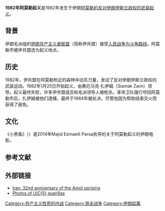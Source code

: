 **1982年阿莫勒起义**是1982年发生于伊朗[阿莫勒的反对伊朗伊斯兰政权的武装起义](https://zh.wikipedia.org/wiki/阿莫勒 "wikilink")。

## 背景

伊朗毛派组织[伊朗共产主义者联盟](../Page/伊朗共产主义者联盟.md "wikilink")（简称伊共盟）接受[人民战争为斗争路线](https://zh.wikipedia.org/wiki/人民战争 "wikilink")。阿莫勒市被伊共盟选为起义地点。

## 历史

1982年，伊共盟在阿莫勒附近的森林中动员力量，发动了反对伊朗伊斯兰政权的武装运动。1982年1月25日开始起义，由赛厄马克·扎伊姆（Siamak Zaim）领导。起义最终失败，许多伊共盟成员和毛派领导人被枪杀。革命卫队强行夺回阿莫勒市后，扎伊姆被他们逮捕，最终于1984年被处决，尽管他因为帮助结束交火而获得了赦免。

## 文化

《小黑鱼》（）是2014年Majid Esmaeili Parsa执导的关于阿莫勒起义的伊朗电影。

## 参考文献

## 外部链接

  - [Iran: 32nd anniversary of the Amol uprising](http://www.revcom.us/a/330/awtwns-iran-32nd-anniversary-of-the-amol-uprising-en.html)
  - [Photos of UIC(S) guerillas](https://web.archive.org/web/20150416073637/https://plus.google.com/116213963465828658949/photos?banner=pwa)

[Category:共产主义性质的内战](https://zh.wikipedia.org/wiki/Category:共产主义性质的内战 "wikilink") [Category:游击战争](https://zh.wikipedia.org/wiki/Category:游击战争 "wikilink") [Category:伊朗起義](https://zh.wikipedia.org/wiki/Category:伊朗起義 "wikilink")